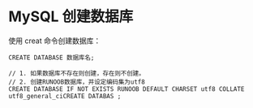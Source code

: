 # MySQL 创建数据库

使用 creat 命令创建数据库：

```
CREATE DATABASE 数据库名;
```



```
// 1. 如果数据库不存在则创建，存在则不创建。
// 2. 创建RUNOOB数据库，并设定编码集为utf8
CREATE DATABASE IF NOT EXISTS RUNOOB DEFAULT CHARSET utf8 COLLATE utf8_general_ciCREATE DATABAS ;
```



